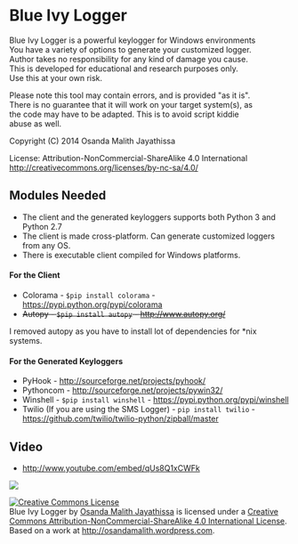 Blue Ivy Logger
===============

                                                                         
  Blue Ivy Logger is a powerful keylogger for Windows environments       
  You have a variety of options to generate your customized logger.      
  Author takes no responsibility for any kind of damage you cause.       
  This is developed for educational and research purposes only.          
  Use this at your own risk.                                             
                                                                         
  Please note this tool may contain errors, and is provided "as it is".    
  There is no guarantee that it will work on your target system(s), as   
  the code may have to be adapted. This is to avoid script kiddie        
  abuse as well.                                                         
                                                                         
  Copyright (C) 2014 Osanda Malith Jayathissa                            
                                                                         
  License: Attribution-NonCommercial-ShareAlike 4.0 International        
  http://creativecommons.org/licenses/by-nc-sa/4.0/                      
                                                                         

## Modules Needed

- The client and the generated keyloggers supports both Python 3 and Python 2.7
- The client is made cross-platform. Can generate customized loggers from any OS.
- There is executable client compiled for Windows platforms.

#### For the Client
* Colorama - `$pip install colorama` - https://pypi.python.org/pypi/colorama
* ~~Autopy - `$pip install autopy` - http://www.autopy.org/~~ 

I removed autopy as you have to install lot of dependencies for *nix systems.

#### For the Generated Keyloggers
* PyHook - http://sourceforge.net/projects/pyhook/
* Pythoncom - http://sourceforge.net/projects/pywin32/
* Winshell - `$pip install winshell` - https://pypi.python.org/pypi/winshell
* Twilio (If you are using the SMS Logger) - `pip install twilio` - https://github.com/twilio/twilio-python/zipball/master

## Video

* http://www.youtube.com/embed/qUs8Q1xCWFk

<img src="http://i.imgur.com/S8HXkPI.png">


<a rel="license" href="http://creativecommons.org/licenses/by-nc-sa/4.0/"><img alt="Creative Commons License" style="border-width:0" src="https://i.creativecommons.org/l/by-nc-sa/4.0/88x31.png" /></a><br /><span xmlns:dct="http://purl.org/dc/terms/" property="dct:title">Blue Ivy Logger</span> by <a xmlns:cc="http://creativecommons.org/ns#" href="http://osandamalith.github.io/Blue" property="cc:attributionName" rel="cc:attributionURL">Osanda Malith Jayathissa</a> is licensed under a <a rel="license" href="http://creativecommons.org/licenses/by-nc-sa/4.0/">Creative Commons Attribution-NonCommercial-ShareAlike 4.0 International License</a>.<br />Based on a work at <a xmlns:dct="http://purl.org/dc/terms/" href="http://osandamalith.wordpress.com" rel="dct:source">http://osandamalith.wordpress.com</a>.
